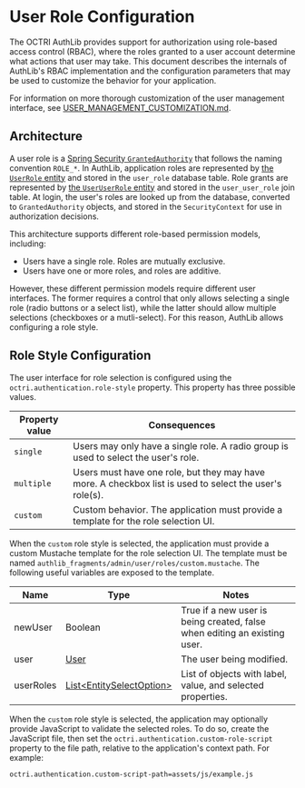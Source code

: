 # User Role Configuration

The OCTRI AuthLib provides support for authorization using role-based access control (RBAC), where the roles granted to a user account determine what actions that user may take. This document describes the internals of AuthLib's RBAC implementation and the configuration parameters that may be used to customize the behavior for your application.

For information on more thorough customization of the user management interface, see [USER_MANAGEMENT_CUSTOMIZATION.md](USER_MANAGEMENT_CUSTOMIZATION.md).

## Architecture

A user role is a [Spring Security `GrantedAuthority`](https://docs.spring.io/spring-security/reference/servlet/authorization/architecture.html) that follows the naming convention `ROLE_*`. In AuthLib, application roles are represented by [the `UserRole` entity](../authentication_lib/src/main/java/org/octri/authentication/server/security/entity/UserRole.java) and stored in the `user_role` database table. Role grants are represented by [the `UserUserRole` entity](../authentication_lib/src/main/java/org/octri/authentication/server/security/entity/UserUserRole.java) and stored in the `user_user_role` join table. At login, the user's roles are looked up from the database, converted to `GrantedAuthority` objects, and stored in the `SecurityContext` for use in authorization decisions.

This architecture supports different role-based permission models, including:

* Users have a single role. Roles are mutually exclusive.
* Users have one or more roles, and roles are additive.

However, these different permission models require different user interfaces. The former requires a control that only allows selecting a single role (radio buttons or a select list), while the latter should allow multiple selections (checkboxes or a mutli-select). For this reason, AuthLib allows configuring a role style.

## Role Style Configuration

The user interface for role selection is configured using the `octri.authentication.role-style` property. This property has three possible values.

| Property value | Consequences |
| - | - |
| `single` | Users may only have a single role. A radio group is used to select the user's role. |
| `multiple` | Users must have one role, but they may have more. A checkbox list is used to select the user's role(s). |
| `custom` | Custom behavior. The application must provide a template for the role selection UI. |

When the `custom` role style is selected, the application must provide a custom Mustache template for the role selection UI. The template must be named `authlib_fragments/admin/user/roles/custom.mustache`. The following useful variables are exposed to the template.

| Name | Type  | Notes  |
| - | - | - |
| newUser | Boolean | True if a new user is being created, false when editing an existing user. |
| user | [User](../authentication_lib/src/main/java/org/octri/authentication/server/security/entity/User.java) | The user being modified. |
| userRoles | [List<EntitySelectOption<UserRole>>](../authentication_lib/src/main/java/org/octri/authentication/) | List of objects with label, value, and selected properties. |


When the `custom` role style is selected, the application may optionally provide JavaScript to validate the selected roles. To do so, create the JavaScript file, then set the `octri.authentication.custom-role-script` property to the file path, relative to the application's context path. For example:

```properties
octri.authentication.custom-script-path=assets/js/example.js
```
